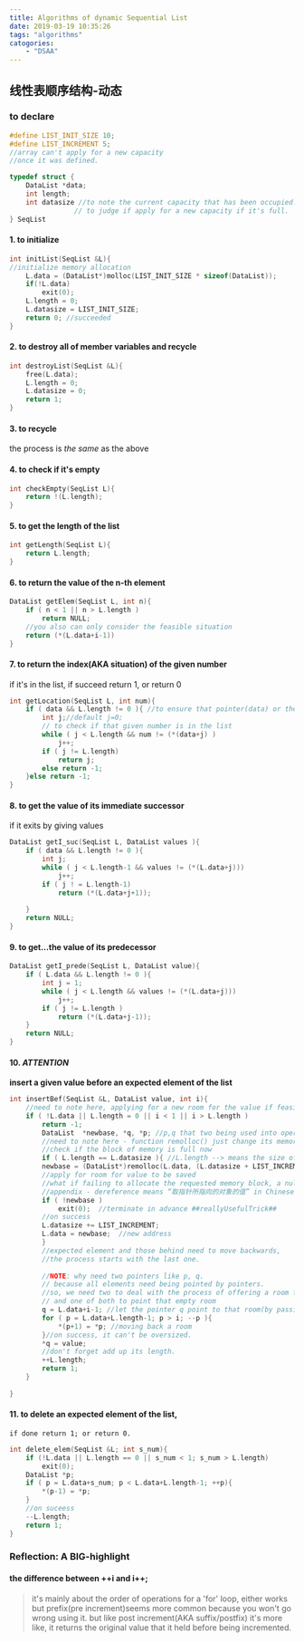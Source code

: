 ```yaml
---
title: Algorithms of dynamic Sequential List
date: 2019-03-19 10:35:26
tags: "algorithms"
catogories: 
    - "DSAA"
---
```



## 线性表顺序结构-动态

### to declare

``` C
#define LIST_INIT_SIZE 10;
#define LIST_INCREMENT 5;
//array can't apply for a new capacity
//once it was defined.

typedef struct {
    DataList *data;
    int length;
    int datasize //to note the current capacity that has been occupied.
                // to judge if apply for a new capacity if it's full.   
} SeqList
```



<!--more-->



#### 1. to initialize


``` C
int initList(SeqList &L){
//initialize memory allocation
    L.data = (DataList*)molloc(LIST_INIT_SIZE * sizeof(DataList));
    if(!L.data)
        exit(0);
    L.length = 0;
    L.datasize = LIST_INIT_SIZE;
    return 0; //succeeded   
}
```


#### 2. to destroy all of member variables and recycle

``` C
int destroyList(SeqList &L){
    free(L.data);
    L.length = 0;
    L.datasize = 0;
    return 1;
}
```


#### 3. to recycle 
the process is *the same* as the above

#### 4. to check if it's empty

``` C
int checkEmpty(SeqList L){
    return !(L.length);
}
```

#### 5. to get the length of the list

``` C
int getLength(SeqList L){
    return L.length;
}
```

#### 6. to return the value of the n-th element 

``` C
DataList getElem(SeqList L, int n){
    if ( n < 1 || n > L.length )
        return NULL;
    //you also can only consider the feasible situation
    return (*(L.data+i-1))
}
```

#### 7. to return the index(AKA situation) of the given number 
if it's in the list, if succeed return 1, or return 0

``` C
int getLocation(SeqList L, int num){
    if ( data && L.length != 0 ){ //to ensure that pointer(data) or the list is not NULL
        int j;//default j=0;
        // to check if that given number is in the list
        while ( j < L.length && num != (*(data+j) )
            j++;
        if ( j != L.length)
            return j;
        else return -1;
    }else return -1;
}
```

#### 8. to get the value of its immediate successor
if it exits by giving values

``` C
DataList getI_suc(SeqList L, DataList values ){
    if ( data && L.length != 0 ){
        int j;
        while ( j < L.length-1 && values != (*(L.data+j)))
            j++;
        if ( j ! = L.length-1)
            return (*(L.data+j+1));
    
    }
    return NULL;
}
```

#### 9. to get...the value of its predecessor

``` C
DataList getI_prede(SeqList L, DataList value){
    if ( L.data && L.length != 0 ){
        int j = 1;
        while ( j < L.length && values != (*(L.data+j)))
            j++;
        if ( j != L.length )
            return (*(L.data+j-1));
    }
    return NULL;
}
```

#### 10. *ATTENTION*  
**insert a given value before an expected element of the list**

``` C
int insertBef(SeqList &L, DataList value, int i){
    //need to note here, applying for a new room for the value if feasible**
    if ( !L.data || L.length = 0 || i < 1 || i > L.length )
        return -1;      
        DataList  *newbase, *q, *p; //p,q that two being used into operation of putting backward other elements  
        //need to note here - function remolloc() just change its memory size(AKA resize the memory block), doesn't change its values that inside the original memory. 
        //check if the block of memory is full now
        if ( L.length == L.datasize ){ //L.length --> means the size of memory using now
        newbase = (DataList*)remolloc(L.data, (L.datasize + LIST_INCREMENT)*(sizeof(DataList)));
        //apply for room for value to be saved
        //what if failing to allocate the requested memory block, a null pointer is returned
        //appendix - dereference means “取指针所指向的对象的值” in Chinese. (AKA star sign(*))
        if ( !newbase )
            exit(0);  //terminate in advance ##reallyUsefulTrick##
        //on success
        L.datasize += LIST_INCREMENT;
        L.data = newbase;  //new address
        }
        //expected element and those behind need to move backwards,
        //the process starts with the last one.
        
        //NOTE: why need two pointers like p, q.
        // because all elements need being pointed by pointers.
        //so, we need two to deal with the process of offering a room for that value waiting to insert
        // and one of both to point that empty room
        q = L.data+i-1; //let the pointer q point to that room(by passing on the address)
        for ( p = L.data+L.length-1; p > i; --p ){
            *(p+1) = *p; //moving back a room   
        }//on success, it can't be oversized.
        *q = value;
        //don't forget add up its length.
        ++L.length;
        return 1;   
    }
        
}
```

#### 11. to delete an expected element of the list,
    if done return 1; or return 0.

```C
int delete_elem(SeqList &L; int s_num){
    if (!L.data || L.length == 0 || s_num < 1; s_num > L.length)
        exit(0);
    DataList *p;
    if ( p = L.data+s_num; p < L.data+L.length-1; ++p){
        *(p-1) = *p;
    }
    //on suceess
    --L.length;
    return 1;
}
```

### Reflection: A BIG-highlight

#### the difference between ++i and i++;

>it's mainly about the order of operations
for a 'for' loop, either works
but prefix(pre increment)seems more common
because you won't go wrong using it.
but
like post increment(AKA suffix/postfix)
it's more like, it returns the original value that it held before being incremented.


